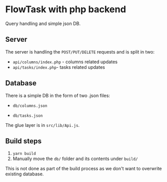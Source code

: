 # FlowTask with php backend
Query handling and simple json DB.

## Server
The server is handling the `POST/PUT/DELETE` requests and is split in two:
 - `api/columns/index.php` - columns related updates
 - `api/tasks/index.php`- tasks related updates

## Database
There is a simple DB in the form of two .json files:

 - `db/columns.json`

 - `db/tasks.json`

 The glue layer is in `src/lib/Api.js`.

## Build steps
 1) `yarn build`
 2) Manually move the `db/` folder and its contents under `build/`

 This is not done as part of the build process as we don't want to overwrite existing database.
